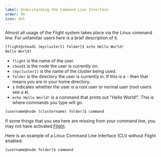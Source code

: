 ```yaml
---
label: Understanding the Command Line Interface
order: 95
icon: dot
---
```


Almost all usage of the Flight system takes place via the Linux command line. For unfamiliar users here is a brief description of it.

```bash
[flight@chead1 (mycluster1) folder]$ echo Hello World!
Hello World!
```

- `flight` is the name of the user.
- `chead1` is the node the user is currently on.
- `(mycluster1)` is the name of the cluster being used.
- `folder` is the directory the user is currently in. If this is a `~` then that means you are in your home directory.
- `$` indicates whether the user is a root user or normal user (root users see a `#`).
- `echo Hello World!` is a command that prints out "Hello World!". This is where commands you type will go.

```bash
[username@node (clustername) folder]$ command
```

If some things that you see here are missing from your command line, you may not have activated [Flight](/flight_environment_usage/flight_overview/flight_system/#activating-the-flight-system).

Here is an example of a Linux Command Line Interface (CLI) without Flight enabled:

```bash
[username@node folder]$ command
```

